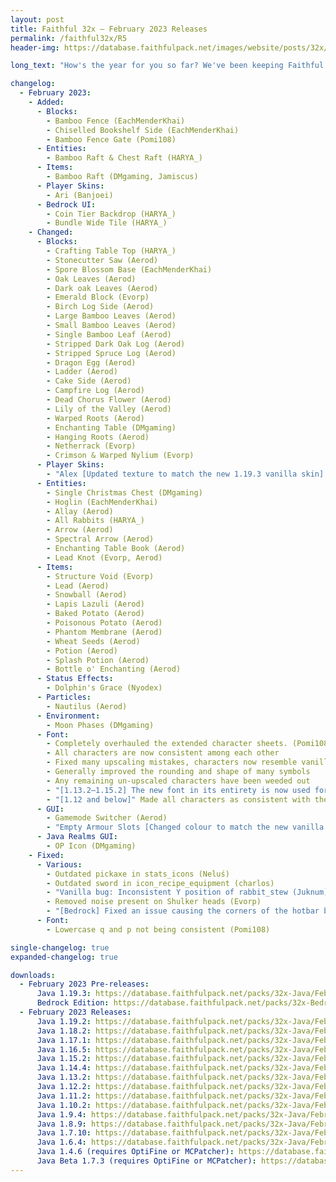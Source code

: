 ```yaml
---
layout: post
title: Faithful 32x – February 2023 Releases
permalink: /faithful32x/R5
header-img: https://database.faithfulpack.net/images/website/posts/32x/R5.jpg

long_text: "How's the year for you so far? We've been keeping Faithful in the oven for a little longer this time around, and the time has finally come to take it out. Many changes have accumulated since the last release – Quality upkeep has been done on quite the amount of existing textures to ensure consistent and beautiful art, and some of the experimental 1.20 textures have been added as well. The extended font has also received a complete overhaul, fixing all sorts of errors and misinterpretations, and adding improved support for a wider range of characters in older versions. It's also now available as an OTF on <a href="https://github.com/Faithful-Resource-Pack/Branding/tree/main/font">our Branding repository</a> for all your non-minecraft needs. More details below.<br>As always, we hope this update brings you an even better Minecraft experience. Please let us know if you've got any remarks."

changelog:
  - February 2023:
    - Added:
      - Blocks:
        - Bamboo Fence (EachMenderKhai)
        - Chiselled Bookshelf Side (EachMenderKhai)
        - Bamboo Fence Gate (Pomi108)
      - Entities:
        - Bamboo Raft & Chest Raft (HARYA_)
      - Items:
        - Bamboo Raft (DMgaming, Jamiscus)
      - Player Skins:
        - Ari (Banjoei)
      - Bedrock UI:
        - Coin Tier Backdrop (HARYA_)
        - Bundle Wide Tile (HARYA_)
    - Changed:
      - Blocks:
        - Crafting Table Top (HARYA_)
        - Stonecutter Saw (Aerod)
        - Spore Blossom Base (EachMenderKhai)
        - Oak Leaves (Aerod)
        - Dark oak Leaves (Aerod)
        - Emerald Block (Evorp)
        - Birch Log Side (Aerod)
        - Large Bamboo Leaves (Aerod)
        - Small Bamboo Leaves (Aerod)
        - Single Bamboo Leaf (Aerod)
        - Stripped Dark Oak Log (Aerod)
        - Stripped Spruce Log (Aerod)
        - Dragon Egg (Aerod)
        - Ladder (Aerod)
        - Cake Side (Aerod)
        - Campfire Log (Aerod)
        - Dead Chorus Flower (Aerod)
        - Lily of the Valley (Aerod)
        - Warped Roots (Aerod)
        - Enchanting Table (DMgaming)
        - Hanging Roots (Aerod)
        - Netherrack (Evorp)
        - Crimson & Warped Nylium (Evorp)
      - Player Skins:
        - "Alex [Updated texture to match the new 1.19.3 vanilla skin] (Banjoei)"
      - Entities:
        - Single Christmas Chest (DMgaming)
        - Hoglin (EachMenderKhai)
        - Allay (Aerod)
        - All Rabbits (HARYA_)
        - Arrow (Aerod)
        - Spectral Arrow (Aerod)
        - Enchanting Table Book (Aerod)
        - Lead Knot (Evorp, Aerod)
      - Items:
        - Structure Void (Evorp)
        - Lead (Aerod)
        - Snowball (Aerod)
        - Lapis Lazuli (Aerod)
        - Baked Potato (Aerod)
        - Poisonous Potato (Aerod)
        - Phantom Membrane (Aerod)
        - Wheat Seeds (Aerod)
        - Potion (Aerod)
        - Splash Potion (Aerod)
        - Bottle o' Enchanting (Aerod)
      - Status Effects:
        - Dolphin's Grace (Nyodex)
      - Particles:
        - Nautilus (Aerod)
      - Environment:
        - Moon Phases (DMgaming)
      - Font:
        - Completely overhauled the extended character sheets. (Pomi108)
        - All characters are now consistent among each other
        - Fixed many upscaling mistakes, characters now resemble vanilla and their real-world counterparts as closely as possible
        - Generally improved the rounding and shape of many symbols
        - Any remaining un-upscaled characters have been weeded out
        - "[1.13.2–1.15.2] The new font in its entirety is now used for older versions 1.13+. Unfortunately, it's not possible to port the font to lower versions than that due to the supported character set and glyph sizes being hardcoded in 1.12 and below. BUT:"
        - "[1.12 and below]" Made all characters as consistent with the new font as possible with the limited glyph size; Improved diacritic marks on many letters and spaced them out better for easier readibility (Pomi108)
      - GUI:
        - Gamemode Switcher (Aerod)
        - "Empty Armour Slots [Changed colour to match the new vanilla textures] (Banjoei)"
      - Java Realms GUI:
        - OP Icon (DMgaming)
    - Fixed:
      - Various:
        - Outdated pickaxe in stats_icons (Neluś)
        - Outdated sword in icon_recipe_equipment (charlos)
        - "Vanilla bug: Inconsistent Y position of rabbit_stew (Juknum)"
        - Removed noise present on Shulker heads (Evorp)
        - "[Bedrock] Fixed an issue causing the corners of the hotbar being weirdly misaligned (Pomi108)"
      - Font:
        - Lowercase q and p not being consistent (Pomi108)

single-changelog: true
expanded-changelog: true

downloads:
  - February 2023 Pre-releases:
      Java 1.19.3: https://database.faithfulpack.net/packs/32x-Java/February%202023/Faithful%2032x%20-%201.19.3.zip
      Bedrock Edition: https://database.faithfulpack.net/packs/32x-Bedrock/February%202023/Faithful%2032x%20-%201.19.zip
  - February 2023 Releases:
      Java 1.19.2: https://database.faithfulpack.net/packs/32x-Java/February%202023/Faithful%2032x%20-%201.19.2.zip
      Java 1.18.2: https://database.faithfulpack.net/packs/32x-Java/February%202023/Faithful%2032x%20-%201.18.2.zip
      Java 1.17.1: https://database.faithfulpack.net/packs/32x-Java/February%202023/Faithful%2032x%20-%201.17.1.zip
      Java 1.16.5: https://database.faithfulpack.net/packs/32x-Java/February%202023/Faithful%2032x%20-%201.16.5.zip
      Java 1.15.2: https://database.faithfulpack.net/packs/32x-Java/February%202023/Faithful%2032x%20-%201.15.2.zip
      Java 1.14.4: https://database.faithfulpack.net/packs/32x-Java/February%202023/Faithful%2032x%20-%201.14.4.zip
      Java 1.13.2: https://database.faithfulpack.net/packs/32x-Java/February%202023/Faithful%2032x%20-%201.13.2.zip
      Java 1.12.2: https://database.faithfulpack.net/packs/32x-Java/February%202023/Faithful%2032x%20-%201.12.2.zip
      Java 1.11.2: https://database.faithfulpack.net/packs/32x-Java/February%202023/Faithful%2032x%20-%201.11.2.zip
      Java 1.10.2: https://database.faithfulpack.net/packs/32x-Java/February%202023/Faithful%2032x%20-%201.10.2.zip
      Java 1.9.4: https://database.faithfulpack.net/packs/32x-Java/February%202023/Faithful%2032x%20-%201.9.4.zip
      Java 1.8.9: https://database.faithfulpack.net/packs/32x-Java/February%202023/Faithful%2032x%20-%201.8.9.zip
      Java 1.7.10: https://database.faithfulpack.net/packs/32x-Java/February%202023/Faithful%2032x%20-%201.7.10.zip
      Java 1.6.4: https://database.faithfulpack.net/packs/32x-Java/February%202023/Faithful%2032x%20-%201.6.4.zip
      Java 1.4.6 (requires OptiFine or MCPatcher): https://database.faithfulpack.net/packs/32x-Java/February%202023/Faithful%2032x%20-%201.4.6.zip
      Java Beta 1.7.3 (requires OptiFine or MCPatcher): https://database.faithfulpack.net/packs/32x-Java/February%202023/Faithful%2032x%20-%20b1.7.3.zip
---
```

